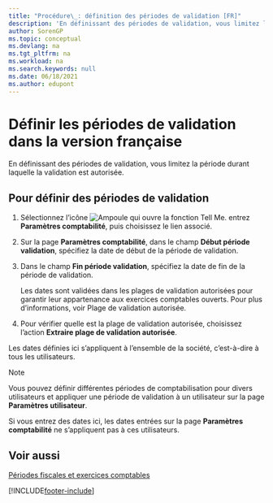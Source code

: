 ```yaml
---
title: "Procédure\_: définition des périodes de validation [FR]"
description: 'En définissant des périodes de validation, vous limitez la période durant laquelle la validation est autorisée.'
author: SorenGP
ms.topic: conceptual
ms.devlang: na
ms.tgt_pltfrm: na
ms.workload: na
ms.search.keywords: null
ms.date: 06/18/2021
ms.author: edupont
---
```

# Définir les périodes de validation dans la version française

En définissant des périodes de validation, vous limitez la période durant laquelle la validation est autorisée.  

## Pour définir des périodes de validation  

1. Sélectionnez l’icône ![Ampoule qui ouvre la fonction Tell Me.](../../media/ui-search/search_small.png "Dites-moi ce que vous voulez faire") entrez **Paramètres comptabilité**, puis choisissez le lien associé.  
2. Sur la page **Paramètres comptabilité**, dans le champ **Début période validation**, spécifiez la date de début de la période de validation.  
3. Dans le champ **Fin période validation**, spécifiez la date de fin de la période de validation.  

    Les dates sont validées dans les plages de validation autorisées pour garantir leur appartenance aux exercices comptables ouverts. Pour plus d’informations, voir Plage de validation autorisée.  

4. Pour vérifier quelle est la plage de validation autorisée, choisissez l’action **Extraire plage de validation autorisée**.  

Les dates définies ici s’appliquent à l’ensemble de la société, c’est-à-dire à tous les utilisateurs.  

> [!NOTE]  
> Vous pouvez définir différentes périodes de comptabilisation pour divers utilisateurs et appliquer une période de validation à un utilisateur sur la page **Paramètres utilisateur**.

Si vous entrez des dates ici, les dates entrées sur la page **Paramètres comptabilité** ne s’appliquent pas à ces utilisateurs.  

## Voir aussi

[Périodes fiscales et exercices comptables](fiscal-periods-and-fiscal-years.md)


[!INCLUDE[footer-include](../../includes/footer-banner.md)]